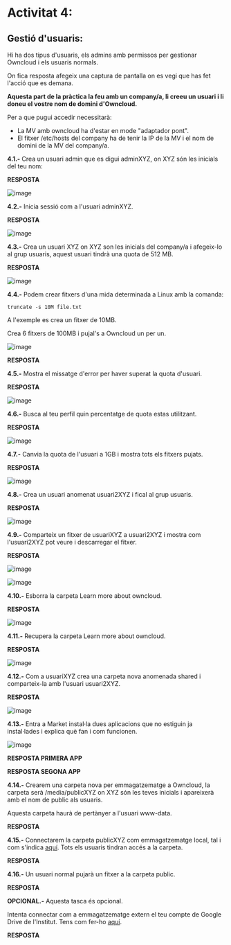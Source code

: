 # Activitat 4:

## Gestió d'usuaris:

Hi ha dos tipus d'usuaris, els admins amb permissos per gestionar Owncloud i els usuaris normals.

On fica resposta afegeix una captura de pantalla on es vegi que has fet l'acció que es demana.

**Aquesta part de la pràctica la feu amb un company/a, li creeu un usuari i li doneu el vostre nom de domini d'Owncloud.**

Per a que pugui accedir necessitarà:

- La MV amb owncloud ha d'estar en mode "adaptador pont".
- El fitxer /etc/hosts del company ha de tenir la IP de la MV i el nom de domini de la MV del company/a.


**4.1.-** Crea un usuari admin que es digui adminXYZ, on XYZ són les inicials del teu nom:

**RESPOSTA**

![image](https://user-images.githubusercontent.com/114162326/196974328-6e5e3bd1-e0af-4730-9929-7d3446c75cf7.png)

**4.2.-** Inicia sessió com a l'usuari adminXYZ.

**RESPOSTA**

![image](https://user-images.githubusercontent.com/114162326/196974859-cf56f97a-25c7-43db-be89-efb6d368af37.png)

**4.3.-** Crea un usuari XYZ on XYZ son les inicials del company/a i afegeix-lo al grup usuaris, aquest usuari tindrà una quota de 512 MB.

**RESPOSTA**

![image](https://user-images.githubusercontent.com/114162326/196975560-df21bf52-06c6-4e33-97de-49db3ece70a4.png)

**4.4.-** Podem crear fitxers d'una mida determinada a Linux amb la comanda:

```
truncate -s 10M file.txt
```

A l'exemple es crea un fitxer de 10MB.

Crea 6 fitxers de 100MB i pujal's a Owncloud un per un.

![image](https://user-images.githubusercontent.com/114162326/196977516-774d6b97-9d62-4dd2-9556-40e64b55b12a.png)

**RESPOSTA**

**4.5.-** Mostra el missatge d'error per haver superat la quota d'usuari.

**RESPOSTA**

![image](https://user-images.githubusercontent.com/114162326/196978920-bd4bab44-8e37-49b7-a239-1fb976802e1d.png)

**4.6.-** Busca al teu perfil quin percentatge de quota estas utilitzant.

**RESPOSTA**

![image](https://user-images.githubusercontent.com/114162326/196979303-b6f2483e-ed4f-43c9-a21f-3cc9f6c29a44.png)

**4.7.-** Canvia la quota de l'usuari a 1GB i mostra tots els fitxers pujats.

**RESPOSTA**

![image](https://user-images.githubusercontent.com/114162326/196983125-abfab00e-7872-4cc2-9eee-70b91d781303.png)

**4.8.-** Crea un usuari anomenat usuari2XYZ i fical al grup usuaris.

**RESPOSTA**

![image](https://user-images.githubusercontent.com/114162326/198641126-9ce4da1c-560f-4ab3-8f26-48c918ef4c54.png)

**4.9.-** Comparteix un fitxer de usuariXYZ a usuari2XYZ i mostra com l'usuari2XYZ pot veure i descarregar el fitxer.

**RESPOSTA**

![image](https://user-images.githubusercontent.com/114162326/198644364-01b9fa0c-c758-45f2-8be9-a5bd5d4d9e8c.png)

![image](https://user-images.githubusercontent.com/114162326/198645457-3551e2be-7482-4527-86ef-9400603d8d13.png)

**4.10.-** Esborra la carpeta Learn more about owncloud.

**RESPOSTA**

![image](https://user-images.githubusercontent.com/114162326/198648979-8c4e73dd-38db-47f9-93e8-4dd90809029d.png)

**4.11.-** Recupera la carpeta Learn more about owncloud.

**RESPOSTA**

![image](https://user-images.githubusercontent.com/114162326/198649268-d61229d4-5e98-4a13-a895-cc65c269431d.png)

**4.12.-** Com a usuariXYZ crea una carpeta nova anomenada shared i comparteix-la amb l'usuari usuari2XYZ.

**RESPOSTA**

![image](https://user-images.githubusercontent.com/114162326/198650013-b911301f-9565-4a11-94b5-30cba9e36604.png)

**4.13.-** Entra a Market instal·la dues aplicacions que no estiguin ja instal·lades i explica què fan i com funcionen.

![image](https://user-images.githubusercontent.com/110727546/196159706-705ff624-c409-4632-acb4-f43ffcc486d4.png)

**RESPOSTA PRIMERA APP**

**RESPOSTA SEGONA APP**

**4.14.-** Crearem una carpeta nova per emmagatzematge a Owncloud, la carpeta serà /media/publicXYZ on XYZ són les teves inicials i apareixerà amb el nom de public als usuaris.

Aquesta carpeta haurà de pertànyer a l'usuari www-data.

**RESPOSTA**

**4.15.-** Connectarem la carpeta publicXYZ com emmagatzematge local, tal i com s'indica [aquí](https://doc.owncloud.com/server/next/admin_manual/configuration/files/external_storage/local.html). Tots els usuaris tindran accés a la carpeta.

**RESPOSTA**

**4.16.-** Un usuari normal pujarà un fitxer a la carpeta public.

**RESPOSTA**

**OPCIONAL.-** Aquesta tasca és opcional.

Intenta connectar com a emmagatzematge extern el teu compte de Google Drive de l'Institut. Tens com fer-ho [aquí](https://doc.owncloud.com/server/next/admin_manual/configuration/files/external_storage/google.html).

**RESPOSTA**
